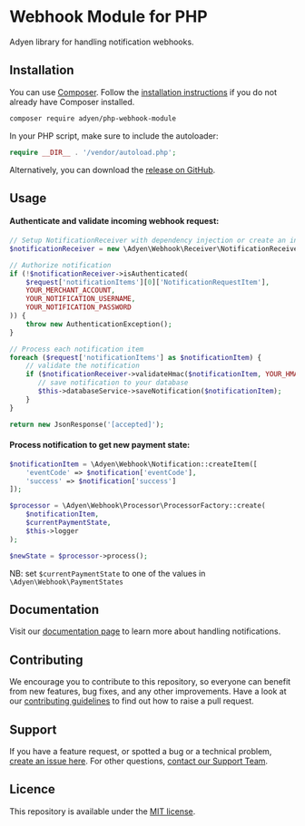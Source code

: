 # Webhook Module for PHP 

Adyen library for handling notification webhooks.

## Installation
You can use [Composer](https://getcomposer.org/). Follow the [installation instructions](https://getcomposer.org/doc/00-intro.md) if you do not already have Composer installed.

~~~~ bash
composer require adyen/php-webhook-module
~~~~

In your PHP script, make sure to include the autoloader:

~~~~ php
require __DIR__ . '/vendor/autoload.php';
~~~~

Alternatively, you can download the [release on GitHub](https://github.com/Adyen/php-webhook-module/releases).

## Usage

#### Authenticate and validate incoming webhook request:
~~~~ php 
// Setup NotificationReceiver with dependency injection or create an instance as follows
$notificationReceiver = new \Adyen\Webhook\Receiver\NotificationReceiver(new \Adyen\Webhook\Receiver\HmacSignature);

// Authorize notification
if (!$notificationReceiver->isAuthenticated(
    $request['notificationItems'][0]['NotificationRequestItem'],
    YOUR_MERCHANT_ACCOUNT,
    YOUR_NOTIFICATION_USERNAME,
    YOUR_NOTIFICATION_PASSWORD
)) {
    throw new AuthenticationException();
}

// Process each notification item
foreach ($request['notificationItems'] as $notificationItem) {
    // validate the notification
    if ($notificationReceiver->validateHmac($notificationItem, YOUR_HMAC_KEY)) {
       // save notification to your database
       $this->databaseService->saveNotification($notificationItem); 
    }
}

return new JsonResponse('[accepted]');
~~~~

#### Process notification to get new payment state:
~~~~ php 
$notificationItem = \Adyen\Webhook\Notification::createItem([
    'eventCode' => $notification['eventCode'],
    'success' => $notification['success']
]);

$processor = \Adyen\Webhook\Processor\ProcessorFactory::create(
    $notificationItem,
    $currentPaymentState,
    $this->logger
);

$newState = $processor->process();
~~~~
NB: set `$currentPaymentState` to one of the values in `\Adyen\Webhook\PaymentStates`

## Documentation
Visit our [documentation page](https://docs.adyen.com/development-resources/webhooks/understand-notifications) to learn more about handling notifications.

## Contributing
We encourage you to contribute to this repository, so everyone can benefit from new features, bug fixes, and any other improvements.
Have a look at our [contributing guidelines](https://github.com/Adyen/.github/blob/develop/CONTRIBUTING.md) to find out how to raise a pull request.

## Support
If you have a feature request, or spotted a bug or a technical problem, [create an issue here](https://github.com/Adyen/php-webhook-module/issues/new/choose).
For other questions, [contact our Support Team](https://www.adyen.help/hc/en-us/requests/new?ticket_form_id=360000705420).

## Licence
This repository is available under the [MIT license](https://github.com/Adyen/php-webhook-module/blob/master/LICENSE).
